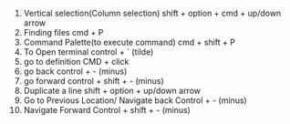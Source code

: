 1. Vertical selection(Column selection)
shift + option + cmd + up/down arrow
2. Finding files
cmd + P
3. Command Palette(to execute command)
cmd + shift + P
4. To Open terminal
control + ` (tilde)
5. go to definition
CMD + click
6. go back
control + - (minus)
7. go forward
control + shift + - (minus)
8. Duplicate a line
shift + option + up/down arrow 
9. Go to Previous Location/ Navigate back
Control + - (minus)
10. Navigate Forward
Control + shift + - (minus)
